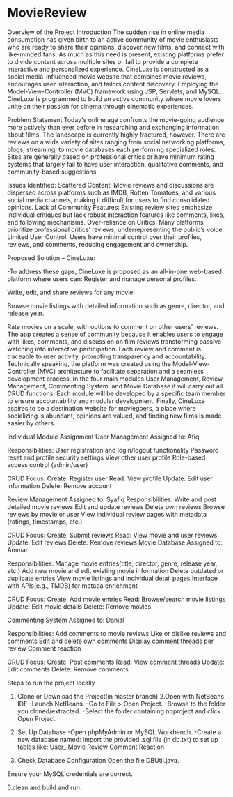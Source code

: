 # MovieReview
Overview of the Project
Introduction
The sudden rise in online media consumption has given birth to an active community of movie enthusiasts who are ready to share their opinions, discover new films, and connect with like-minded fans. As much as this need is present, existing platforms prefer to divide content across multiple sites or fail to provide a complete interactive and personalized experience.
CineLuxe is constructed as a social media-influenced movie website that combines movie reviews, encourages user interaction, and tailors content discovery. Employing the Model-View-Controller (MVC) framework using JSP, Servlets, and MySQL, CineLuxe is programmed to build an active community where movie lovers unite on their passion for cinema through cinematic experiences.

Problem Statement
Today's online age confronts the movie-going audience more actively than ever before in researching and exchanging information about films. The landscape is currently highly fractured, however. There are reviews on a wide variety of sites ranging from social networking platforms, blogs, streaming, to movie databases each performing specialized roles. Sites are generally based on professional critics or have minimum rating systems that largely fail to have user interaction, qualitative comments, and community-based suggestions.

Issues Identified:
Scattered Content: Movie reviews and discussions are dispersed across platforms such as IMDB, Rotten Tomatoes, and various social media channels, making it difficult for users to find consolidated opinions.
Lack of Community Features: Existing review sites emphasize individual critiques but lack robust interaction features like comments, likes, and following mechanisms.
Over-reliance on Critics: Many platforms prioritize professional critics’ reviews, underrepresenting the public’s voice.
Limited User Control: Users have minimal control over their profiles, reviews, and comments, reducing engagement and ownership.



Proposed Solution – CineLuxe:
 
-To address these gaps, CineLuxe is proposed as an all-in-one web-based platform where users can:
Register and manage personal profiles.


Write, edit, and share reviews for any movie.


Browse movie listings with detailed information such as genre, director, and release year.


Rate movies on a scale, with options to comment on other users’ reviews.
The app creates a sense of community because it enables users to engage with likes, comments, and discussion on film reviews transforming passive watching into interactive participation. Each review and comment is traceable to user activity, promoting transparency and accountability.
Technically speaking, the platform was created using the Model-View-Controller (MVC) architecture to facilitate separation and a seamless development process. In the four main modules User Management, Review Management, Commenting System, and Movie Database it will carry out all CRUD functions. Each module will be developed by a specific team member to ensure accountability and modular development.
Finally,  CineLuxe aspires to be a destination website for moviegoers, a place where socializing is abundant, opinions are valued, and finding new films is made easier by others.

Individual Module Assignment
User Management
Assigned to: Afiq

Responsibilities:
User registration and login/logout functionality
Password reset and profile security settings
View other user profile
Role-based  access control (admin/user)
   
CRUD Focus:
Create: Register user
Read: View profile
Update: Edit user information
Delete: Remove account


Review Management
Assigned to: Syafiq
Responsibilities:
Write and post detailed movie reviews
Edit and update reviews
Delete own reviews
Browse reviews by movie or user
View individual review pages with metadata (ratings, timestamps, etc.)

CRUD Focus:
Create: Submit reviews
Read: View movie and user reviews
Update: Edit reviews
Delete: Remove reviews
Movie Database
Assigned to: Ammar

Responsibilities:
Manage movie entries(title, director, genre, release year, etc.)
Add new movie and edit existing movie information
Delete outdated or duplicate entries
View movie listings and individual detail pages
Interface with APIs(e.g., TMDB) for metada enrichment

CRUD Focus:
Create: Add movie entries
Read: Browse/search movie listings
Update: Edit movie details
Delete: Remove movies

Commenting System
Assigned to: Danial

Responsibilities:
Add comments to movie reviews
Like or dislike reviews and comments
Edit and delete own comments
Display comment threads per review
Comment reaction

CRUD Focus:
Create: Post comments
Read: View comment threads
Update: Edit comments
Delete: Remove comments

Steps to run the project locally
1. Clone or Download the Project(in master branch)
2.Open with NetBeans IDE
-Launch NetBeans.
-Go to File > Open Project.
-Browse to the folder you cloned/extracted.
-Select the folder containing nbproject and click Open Project.

3. Set Up Database
-Open phpMyAdmin or MySQL Workbench.
-Create a new database named:
Import the provided .sql file (in db.txt) to set up tables like:
User_
Movie
Review
Comment
Reaction
 
4. Check Database Configuration
Open the file DBUtil.java.

Ensure your MySQL credentials are correct.

5.clean and build and run.
